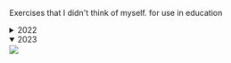 Exercises that I didn't think of myself. for use in education

<details>
  <summary>2022</summary>
  <img align="center" src="2022/wallpaper.png">
</details>

<details open>
  <summary>2023</summary>
  <img align="center" src="https://cdn.discordapp.com/attachments/639137693975969805/1182634680869199892/image.png?ex=65856960&is=6572f460&hm=1dd53f3eef66649ef1259a5bbf585b2a0661bb3a1a0d9880549d05a070d477a0&">
</details>